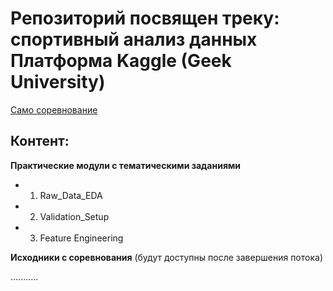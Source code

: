 # Репозиторий посвящен треку: спортивный анализ данных Платформа Kaggle (Geek University)
[Само соревнование](https://www.kaggle.com/c/geekbrains-competitive-data-analysis/leaderboard)


## Контент:
**Практические модули с тематическими заданиями**
- 1. Raw_Data_EDA
- 2. Validation_Setup
- 3. Feature Engineering

**Исходники с соревнования** (будут доступны после завершения потока)

...........